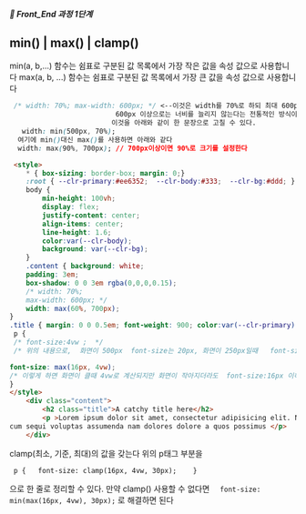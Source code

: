 ##### 🍑  Front_End 과정 1단계 


## min() | max() | clamp()

min(a, b,...) 함수는 쉼표로 구분된 값 목록에서 가장 작은 값을 속성 값으로 사용합니다
max(a, b, ...) 함수는 쉼표로 구분된 값 목록에서 가장 큰 값을 속성 값으로 사용합니다
```css
 /* width: 70%; max-width: 600px; */ <--이것은 width를 70%로 하되 최대 600px이면
                          600px 이상으로는 너비를 늘리지 않는다는 전통적인 방식이고
                         이것을 아래와 같이 한 문장으로 고칠 수 있다.
   width: min(500px, 70%);
  여기에 min()대신 max()를 사용하면 아래와 같다
  width: max(90%, 700px); // 700px이상이면 90%로 크기를 설정한다 
```

```html
 <style>
    * { box-sizing: border-box; margin: 0;}
    :root { --clr-primary:#ee6352;  --clr-body:#333;  --clr-bg:#ddd; }
    body { 
        min-height: 100vh;
        display: flex;
        justify-content: center;
        align-items: center;
        line-height: 1.6;
        color:var(--clr-body);
        background: var(--clr-bg);
    }
    .content { background: white; 
    padding: 3em;
    box-shadow: 0 0 3em rgba(0,0,0,0.15); 
    /* width: 70%;
    max-width: 600px; */
    width: max(60%, 700px);
}
.title { margin: 0 0 0.5em; font-weight: 900; color:var(--clr-primary)  }
 p {
 /* font-size:4vw ;  */
 /* 위의 내용으로,  화면이 500px  font-size는 20px, 화면이 250px일때   font-size:10px 이 된다*/

font-size: max(16px, 4vw);
/* 이렇게 하면 화면이 클때 4vw로 계산되지만 화면이 작아지더라도  font-size:16px 이하로는 작아지지 않는다 */
}
</style>
    <div class="content">
        <h2 class="title">A catchy title here</h2>
        <p >Lorem ipsum dolor sit amet, consectetur adipisicing elit. Nesciunt,
cum sequi voluptas assumenda nam dolores dolore a quos possimus </p>
    </div>

```
clamp(최소, 기준, 최대)의 값을 갖는다  위의 p태그 부분을
```
 p {   font-size: clamp(16px, 4vw, 30px);    }
```
으로 한 줄로 정리할 수 있다. 만약 clamp() 사용할 수 없다면 ```   font-size: min(max(16px, 4vw), 30px); ``` 로 해결하면 된다



